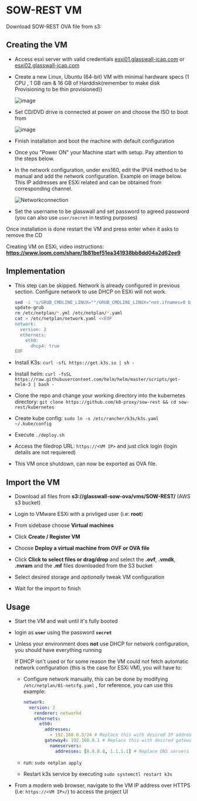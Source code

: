 # SOW-REST VM

Download SOW-REST OVA file from s3: 

## Creating the VM

* Access esxi server with valid credentials   [esxi01.glasswall-icap.com](http://esxi01.glasswall-icap.com) or [esxi02.glasswall-icap.com](http://esxi02.glasswall-icap.com) 

* Create a new Linux, Ubuntu (64-bit) VM with minimal hardware specs (1 CPU , 1 GB ram & 16 GB of Harddisk(remember to make disk Provisioning to be thin provisioned)) 

  ![image](https://user-images.githubusercontent.com/58347752/100459771-b0a60a80-30ce-11eb-959e-018d88a8cf2b.png)

* Set CD/DVD drive is connected at power on and choose the ISO to boot from

  ![image](https://user-images.githubusercontent.com/58347752/100460151-66715900-30cf-11eb-914e-2f802acb5052.png)

* Finish installation and boot the machine with default configuration

* Once you "Power ON" your Machine start with setup. Pay attention to the steps below. 

* In the network configuration, under ens160, edit the IPV4 method to be manual and add the network configuration. Example on image below. This IP addresses are ESXi related and can be obtained from corresponding channel.

  ![Networkconnection](https://user-images.githubusercontent.com/70108899/100768735-82d90280-33fb-11eb-8e1d-f60164fad167.PNG)

* Set the username to be glasswall and set password to agreed password (you can also use `user/secret` in testing purposes)

Once installation is done restart the VM and press enter when it asks to remove the CD

Creating VM on ESXi, video instructions: **https://www.loom.com/share/1b81bef51ea341938bb8dd04a2d62ee9**

## Implementation

- This step can be skipped. Network is already configured in previous section. Configure network to use DHCP on ESXi will not work. 
  
  ```bash
  sed -i 's/GRUB_CMDLINE_LINUX=""/GRUB_CMDLINE_LINUX="net.ifnames=0 biosdevname=0"/g' /etc/default/grub
  update-grub
  rm /etc/netplan/*.yml /etc/netplan/*.yaml
  cat > /etc/netplan/network.yaml <<EOF
  network:
    version: 2
    ethernets:
      eth0:
        dhcp4: true
  EOF
  ```


- Install K3s: `curl -sfL https://get.k3s.io | sh -`

- Install helm: `curl -fsSL https://raw.githubusercontent.com/helm/helm/master/scripts/get-helm-3 | bash -`

- Clone the repo and change your working directory into the kubernetes directory: `git clone https://github.com/k8-proxy/sow-rest && cd sow-rest/kubernetes`

- Create kube config: `sudo ln -s /etc/rancher/k3s/k3s.yaml ~/.kube/config`

- Execute `./deploy.sh`

- Access the filedrop URL: `https://<VM IP>` and just click login (login details are not requiered)

- This VM once shutdown, can now be exported as OVA file.

## Import the VM

- Download all files from **s3://glasswall-sow-ova/vms/SOW-REST/** (AWS s3 bucket)

- Login to VMware ESXi with a privliged user (i.e: **root**)

- From sidebase choose **Virtual machines**

- Click **Create / Register VM**

- Choose **Deploy a virtual machine from OVF or  OVA file**

- Click **Click to select files or drag/drop** and select the **.ovf**, **.vmdk**, **.nvram** and the **.mf** files downloaded from the S3 bucket 

- Select desired storage and *optionally* tweak VM configuration

- Wait for the import to finish

## Usage

- Start the VM and wait until it's fully booted

- login as **`user`** using the password **`secret`**
* Unless your environment does **not** use DHCP for network configuration,  you should have everything running
  
  If DHCP isn't used or for some reason the VM could not fetch automatic network configuration (this is the case for ESXi VM), you will have to:
  
  - Configure network manually, this can be done by modifying `/etc/netplan/01-netcfg.yaml` , for reference, you can use this example:
    
    ```yaml
    network:
      version: 2
        renderer: networkd
        ethernets:
          eth0:
            addresses:
              - 192.168.0.3/24 # Replace this with desired IP address in CIDR format
            gateway4: 192.168.0.1 # Replace this with desired gateway
              nameservers:
                addresses: [8.8.8.8, 1.1.1.1] # Replace DNS servers if needed
    ```
  
  - run: `sudo netplan apply`
  - Restart k3s service by executing `sudo systemctl restart k3s`
- From a modern web browser, navigate to the VM IP address over HTTPS (i.e: `https://<VM IP>/`) to access the project UI
